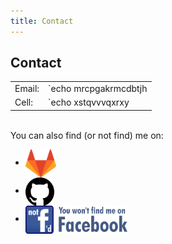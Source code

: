 ```yaml
---
title: Contact
---
```


Contact
-------

|        |                                          |
|--------|------------------------------------------|
| Email: | `echo mrcpgakrmcdbtjh | tr a-t @.h-va-c` |
| Cell:  | `echo xstqvvvqxrxy | tr q-y -0-7`        |


&nbsp;  
You can also find (or not find) me on:

* <a href="https://gitlab.com/rp"><img class="dark-shadow" style='vertical-align:middle;' alt="GitLab" title="GitLab" src="/img/gitlab.svg" height="45"></a>
* <a href="https://github.com/rp"><img class="dark-shadow" style='vertical-align:middle;' alt="Github" title="GitHub" src="/img/github.svg" height="45"></a>
* <a href="https://www.fsf.org/facebook"><img class="dark-shadow" style='vertical-align:middle;' alt="Not f'd — you won't find me on Facebook" title="Not f'd" src="/img/not-fd.svg" height="45"></a>
